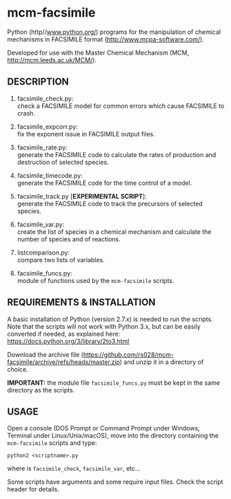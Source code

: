 mcm-facsimile
=============

Python (http//www.python.org/) programs for the manipulation of
chemical mechanisms in FACSIMILE format (http://www.mcpa-software.com/).

Developed for use with the Master Chemical Mechanism (MCM,
http://mcm.leeds.ac.uk/MCM/).


DESCRIPTION
-----------

1) facsimile_check.py:  
   check a FACSIMILE model for common errors which cause FACSIMILE
   to crash.

2) facsimile_expcorr.py:  
   fix the exponent issue in FACSIMILE output files.

3) facsimile_rate.py:  
   generate the FACSIMILE code to calculate the rates of production
   and destruction of selected species.

4) facsimile_timecode.py:  
   generate the FACSIMILE code for the time control of a model.

5) facsimile_track.py [**EXPERIMENTAL SCRIPT**]:  
   generate the FACSIMILE code to track the precursors of selected
   species.

6) facsimile_var.py:  
   create the list of species in a chemical mechanism and
   calculate the number of species and of reactions.

7) listcomparison.py:  
   compare two lists of variables.

8) facsimile_funcs.py:  
   module of functions used by the `mcm-facsimile` scripts.


REQUIREMENTS & INSTALLATION
---------------------------

A basic installation of Python (version 2.7.x) is needed to run the
scripts. Note that the scripts will not work with Python 3.x, but can
be easily converted if needed, as explained here:
https://docs.python.org/3/library/2to3.html

Download the archive file
(https://github.com/rs028/mcm-facsimile/archive/refs/heads/master.zip)
and unzip it in a directory of choice.

**IMPORTANT:** the module file `facsimile_funcs.py` must be kept in
the same directory as the scripts.


USAGE
-----

Open a console (DOS Prompt or Command Prompt under Windows, Terminal
under Linux/Unix/macOS), move into the directory containing the
`mcm-facsimile` scripts and type:

    python2 <scriptname>.py

where <scriptname> is `facsimile_check`, `facsimile_var`, etc...

Some scripts have arguments and some require input files. Check the
script header for details.

